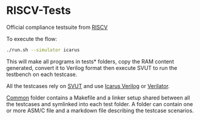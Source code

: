 # RISCV-Tests

Official compliance testsuite from [RISCV](https://github.com/riscv/riscv-tests/)

To execute the flow:

```bash
./run.sh --simulator icarus
```

This will make all programs in tests\* folders, copy the RAM content generated,
convert it to Verilog format then execute SVUT to run the testbench on each
testcase.

All the testcases rely on [SVUT](https://github.com/dpretet/svut) and use
[Icarus Verilog](http://iverilog.icarus.com) or [Verilator](https://github.com/verilator).

[Common](../common) folder contains a Makefile and a linker setup shared between
all the testcases and symlinked into each test folder. A folder can contain
one or more ASM/C file and a markdown file describing the testcase scenarios.
